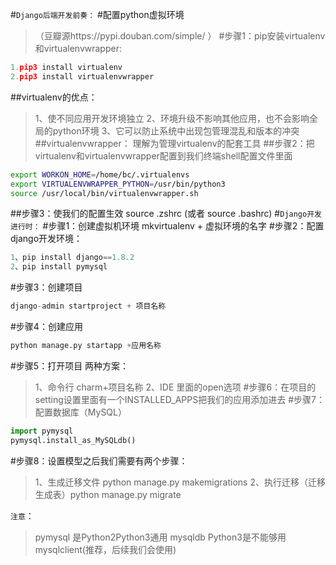 #``Django后端开发前奏：``
#配置python虚拟环境
>（豆瓣源https://pypi.douban.com/simple/ ）
#步骤1：pip安装virtualenv和virtualenvwrapper:
```python 
1.pip3 install virtualenv   
2.pip3 install virtualenvwrapper
```
##virtualenv的优点：
>1、使不同应用开发环境独立
>2、环境升级不影响其他应用，也不会影响全局的python环境
>3、它可以防止系统中出现包管理混乱和版本的冲突
##virtualenvwrapper：
>理解为管理virtualenv的配套工具
##步骤2：把virtualenv和virtualenvwrapper配置到我们终端shell配置文件里面
```bash
export WORKON_HOME=/home/bc/.virtualenvs
export VIRTUALENVWRAPPER_PYTHON=/usr/bin/python3
source /usr/local/bin/virtualenvwrapper.sh 
```  
##步骤3：使我们的配置生效 source .zshrc   (或者 source .bashrc)
#``Django开发进行时：``
#步骤1：创建虚拟机环境 mkvirtualenv + 虚拟环境的名字
#步骤2：配置django开发环境：
```python
1、pip install django==1.8.2
2、pip install pymysql
```
#步骤3：创建项目 
```python
django-admin startproject + 项目名称
```
#步骤4：创建应用 
```python
python manage.py startapp +应用名称
```
#步骤5：打开项目 两种方案：
>1、命令行 charm+项目名称
>2、IDE 里面的open选项
#步骤6：在项目的setting设置里面有一个INSTALLED_APPS把我们的应用添加进去
#步骤7：配置数据库（MySQL）
```python
import pymysql
pymysql.install_as_MySQLdb()
```
#步骤8：设置模型之后我们需要有两个步骤：
>1、生成迁移文件 python manage.py makemigrations
>2、执行迁移（迁移生成表）python manage.py migrate

``注意``：
>pymysql 是Python2Python3通用
>mysqldb Python3是不能够用
>mysqlclient(推荐，后续我们会使用)


